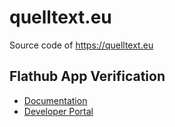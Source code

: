 # quelltext.eu

Source code of https://quelltext.eu

## Flathub App Verification

- [Documentation](https://docs.flathub.org/docs/for-app-authors/verification/)
- [Developer Portal](https://flathub.org/apps/manage/eu.quelltext.open_chakra_toning)
